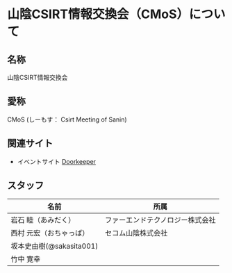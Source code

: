 # 山陰CSIRT情報交換会（CMoS）について

## 名称

山陰CSIRT情報交換会

## 愛称

CMoS (しーもす： Csirt Meeting of Sanin)

## 関連サイト

* イベントサイト [Doorkeeper](https://cmos.doorkeeper.jp)

## スタッフ

| 名前 | 所属 |
|---|---|
| 岩石 睦（あみだく） | ファーエンドテクノロジー株式会社 |
| 西村 元宏（おちゃっぱ） | セコム山陰株式会社 |
| 坂本史由樹(@sakasita001) | |
| 竹中 寛幸 | |



